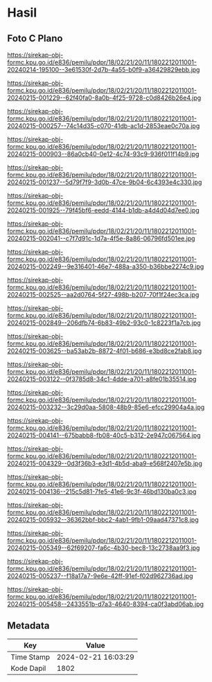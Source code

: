 # Hasil

## Foto C Plano

https://sirekap-obj-formc.kpu.go.id/e836/pemilu/pdpr/18/02/21/20/11/1802212011001-20240214-195100--3e61530f-2d7b-4a55-b0f9-a36429829ebb.jpg

https://sirekap-obj-formc.kpu.go.id/e836/pemilu/pdpr/18/02/21/20/11/1802212011001-20240215-001229--62f40fa0-8a0b-4f25-9728-c0d8426b26e4.jpg

https://sirekap-obj-formc.kpu.go.id/e836/pemilu/pdpr/18/02/21/20/11/1802212011001-20240215-000257--74c14d35-c070-41db-ac1d-2853eae0c70a.jpg

https://sirekap-obj-formc.kpu.go.id/e836/pemilu/pdpr/18/02/21/20/11/1802212011001-20240215-000903--86a0cb40-0e12-4c74-93c9-936f011f14b9.jpg

https://sirekap-obj-formc.kpu.go.id/e836/pemilu/pdpr/18/02/21/20/11/1802212011001-20240215-001237--5d79f7f9-3d0b-47ce-9b04-6c4393e4c330.jpg

https://sirekap-obj-formc.kpu.go.id/e836/pemilu/pdpr/18/02/21/20/11/1802212011001-20240215-001925--79f45bf6-eedd-4144-b1db-a4d4d04d7ee0.jpg

https://sirekap-obj-formc.kpu.go.id/e836/pemilu/pdpr/18/02/21/20/11/1802212011001-20240215-002041--c7f7d91c-1d7a-4f5e-8a86-06796fd501ee.jpg

https://sirekap-obj-formc.kpu.go.id/e836/pemilu/pdpr/18/02/21/20/11/1802212011001-20240215-002249--9e316401-46e7-488a-a350-b36bbe2274c9.jpg

https://sirekap-obj-formc.kpu.go.id/e836/pemilu/pdpr/18/02/21/20/11/1802212011001-20240215-002525--aa2d0764-5f27-498b-b207-70f1f24ec3ca.jpg

https://sirekap-obj-formc.kpu.go.id/e836/pemilu/pdpr/18/02/21/20/11/1802212011001-20240215-002849--206dfb74-6b83-49b2-93c0-1c8223f1a7cb.jpg

https://sirekap-obj-formc.kpu.go.id/e836/pemilu/pdpr/18/02/21/20/11/1802212011001-20240215-003625--ba53ab2b-8872-4f01-b686-e3bd8ce2fab8.jpg

https://sirekap-obj-formc.kpu.go.id/e836/pemilu/pdpr/18/02/21/20/11/1802212011001-20240215-003122--0f3785d8-34c1-4dde-a701-a8fe01b35514.jpg

https://sirekap-obj-formc.kpu.go.id/e836/pemilu/pdpr/18/02/21/20/11/1802212011001-20240215-003232--3c29d0aa-5808-48b9-85e6-efcc29904a4a.jpg

https://sirekap-obj-formc.kpu.go.id/e836/pemilu/pdpr/18/02/21/20/11/1802212011001-20240215-004141--675babb8-fb08-40c5-b312-2e947c067564.jpg

https://sirekap-obj-formc.kpu.go.id/e836/pemilu/pdpr/18/02/21/20/11/1802212011001-20240215-004329--0d3f36b3-e3d1-4b5d-aba9-e568f2407e5b.jpg

https://sirekap-obj-formc.kpu.go.id/e836/pemilu/pdpr/18/02/21/20/11/1802212011001-20240215-004136--215c5d81-7fe5-41e6-9c3f-46bd130ba0c3.jpg

https://sirekap-obj-formc.kpu.go.id/e836/pemilu/pdpr/18/02/21/20/11/1802212011001-20240215-005932--36362bbf-bbc2-4ab1-9fb1-09aad47371c8.jpg

https://sirekap-obj-formc.kpu.go.id/e836/pemilu/pdpr/18/02/21/20/11/1802212011001-20240215-005349--62f69207-fa6c-4b30-bec8-13c2738aa9f3.jpg

https://sirekap-obj-formc.kpu.go.id/e836/pemilu/pdpr/18/02/21/20/11/1802212011001-20240215-005237--f18a17a7-9e6e-42ff-91ef-f02d962736ad.jpg

https://sirekap-obj-formc.kpu.go.id/e836/pemilu/pdpr/18/02/21/20/11/1802212011001-20240215-005458--2433551b-d7a3-4640-8394-ca0f3abd06ab.jpg


## Metadata

| Key        | Value               |
| ---------- | ------------------- |
| Time Stamp | 2024-02-21 16:03:29 |
| Kode Dapil | 1802                |



